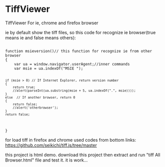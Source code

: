 # TiffViewer
TiffViewer For ie, chrome and firefox browser

ie by default show the tiff files, so this code for recognize ie browser(true means ie and false means others): 

<code>
function msieversion()// this function for recognize ie from other browser
{
    var ua = window.navigator.userAgent;//inner commands
    var msie = ua.indexOf("MSIE ");

    if (msie > 0) // If Internet Explorer, return version number
    {
		return true;
        //alert(parseInt(ua.substring(msie + 5, ua.indexOf(".", msie))));
    }
    else  // If another browser, return 0
    {
		return false;
        //alert('otherbrowser');
    }
    return false;
} 
</code>

for load tiff in firefox and chrome used codes from bottom links:
https://github.com/seikichi/tiff.js/tree/master

this project is  html demo. download this project then extract and run "tiff All Browser.html" file and test it. it is work...
